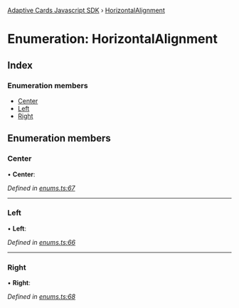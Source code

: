 [Adaptive Cards Javascript SDK](../README.md) › [HorizontalAlignment](horizontalalignment.md)

# Enumeration: HorizontalAlignment

## Index

### Enumeration members

* [Center](horizontalalignment.md#center)
* [Left](horizontalalignment.md#left)
* [Right](horizontalalignment.md#right)

## Enumeration members

###  Center

• **Center**:

*Defined in [enums.ts:67](https://github.com/microsoft/AdaptiveCards/blob/8588bd5ad/source/nodejs/adaptivecards/src/enums.ts#L67)*

___

###  Left

• **Left**:

*Defined in [enums.ts:66](https://github.com/microsoft/AdaptiveCards/blob/8588bd5ad/source/nodejs/adaptivecards/src/enums.ts#L66)*

___

###  Right

• **Right**:

*Defined in [enums.ts:68](https://github.com/microsoft/AdaptiveCards/blob/8588bd5ad/source/nodejs/adaptivecards/src/enums.ts#L68)*
